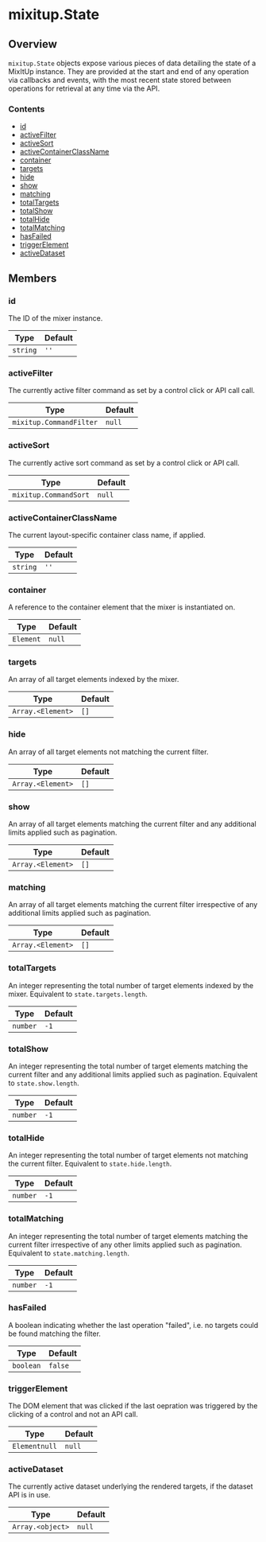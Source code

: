 # mixitup.State

## Overview

`mixitup.State` objects expose various pieces of data detailing the state of
a MixItUp instance. They are provided at the start and end of any operation via
callbacks and events, with the most recent state stored between operations
for retrieval at any time via the API.

### Contents

- [id](#id)
- [activeFilter](#activeFilter)
- [activeSort](#activeSort)
- [activeContainerClassName](#activeContainerClassName)
- [container](#container)
- [targets](#targets)
- [hide](#hide)
- [show](#show)
- [matching](#matching)
- [totalTargets](#totalTargets)
- [totalShow](#totalShow)
- [totalHide](#totalHide)
- [totalMatching](#totalMatching)
- [hasFailed](#hasFailed)
- [triggerElement](#triggerElement)
- [activeDataset](#activeDataset)


## Members

<h3 id="id">id</h3>




The ID of the mixer instance.


|Type | Default
|---  | ---
|`string`| `''`


<h3 id="activeFilter">activeFilter</h3>




The currently active filter command as set by a control click or API call
call.


|Type | Default
|---  | ---
|`mixitup.CommandFilter`| `null`


<h3 id="activeSort">activeSort</h3>




The currently active sort command as set by a control click or API call.


|Type | Default
|---  | ---
|`mixitup.CommandSort`| `null`


<h3 id="activeContainerClassName">activeContainerClassName</h3>




The current layout-specific container class name, if applied.


|Type | Default
|---  | ---
|`string`| `''`


<h3 id="container">container</h3>




A reference to the container element that the mixer is instantiated on.


|Type | Default
|---  | ---
|`Element`| `null`


<h3 id="targets">targets</h3>




An array of all target elements indexed by the mixer.


|Type | Default
|---  | ---
|`Array.<Element>`| `[]`


<h3 id="hide">hide</h3>




An array of all target elements not matching the current filter.


|Type | Default
|---  | ---
|`Array.<Element>`| `[]`


<h3 id="show">show</h3>




An array of all target elements matching the current filter and any additional
limits applied such as pagination.


|Type | Default
|---  | ---
|`Array.<Element>`| `[]`


<h3 id="matching">matching</h3>




An array of all target elements matching the current filter irrespective of
any additional limits applied such as pagination.


|Type | Default
|---  | ---
|`Array.<Element>`| `[]`


<h3 id="totalTargets">totalTargets</h3>




An integer representing the total number of target elements indexed by the
mixer. Equivalent to `state.targets.length`.


|Type | Default
|---  | ---
|`number`| `-1`


<h3 id="totalShow">totalShow</h3>




An integer representing the total number of target elements matching the
current filter and any additional limits applied such as pagination.
Equivalent to `state.show.length`.


|Type | Default
|---  | ---
|`number`| `-1`


<h3 id="totalHide">totalHide</h3>




An integer representing the total number of target elements not matching
the current filter. Equivalent to `state.hide.length`.


|Type | Default
|---  | ---
|`number`| `-1`


<h3 id="totalMatching">totalMatching</h3>




An integer representing the total number of target elements matching the
current filter irrespective of any other limits applied such as pagination.
Equivalent to `state.matching.length`.


|Type | Default
|---  | ---
|`number`| `-1`


<h3 id="hasFailed">hasFailed</h3>




A boolean indicating whether the last operation "failed", i.e. no targets
could be found matching the filter.


|Type | Default
|---  | ---
|`boolean`| `false`


<h3 id="triggerElement">triggerElement</h3>




The DOM element that was clicked if the last oepration was triggered by the
clicking of a control and not an API call.


|Type | Default
|---  | ---
|`Elementnull`| `null`


<h3 id="activeDataset">activeDataset</h3>




The currently active dataset underlying the rendered targets, if the
dataset API is in use.


|Type | Default
|---  | ---
|`Array.<object>`| `null`


